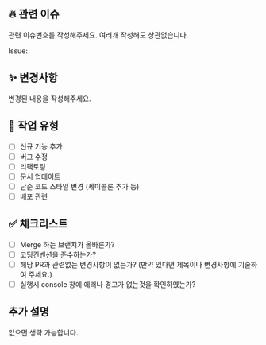 ## 🔥 관련 이슈
관련 이슈번호를 작성해주세요. 여러개 작성해도 상관없습니다.

Issue:

## ✨ 변경사항
변경된 내용을 작성해주세요.

## 📝 작업 유형
- [ ] 신규 기능 추가
- [ ] 버그 수정
- [ ] 리팩토링
- [ ] 문서 업데이트
- [ ] 단순 코드 스타일 변경 (세미콜론 추가 등)
- [ ] 배포 관련

## ✅ 체크리스트
- [ ] Merge 하는 브랜치가 올바른가?
- [ ] 코딩컨벤션을 준수하는가?
- [ ] 해당 PR과 관련없는 변경사항이 없는가? (만약 있다면 제목이나 변경사항에 기술하여 주세요.)
- [ ] 실행시 console 창에 에러나 경고가 없는것을 확인하였는가?

## 추가 설명
없으면 생략 가능합니다.